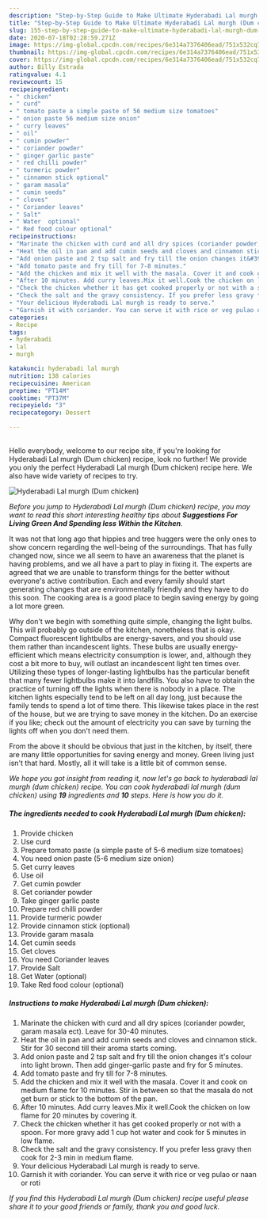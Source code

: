 ```yaml
---
description: "Step-by-Step Guide to Make Ultimate Hyderabadi Lal murgh (Dum chicken)"
title: "Step-by-Step Guide to Make Ultimate Hyderabadi Lal murgh (Dum chicken)"
slug: 155-step-by-step-guide-to-make-ultimate-hyderabadi-lal-murgh-dum-chicken
date: 2020-07-18T02:28:59.271Z
image: https://img-global.cpcdn.com/recipes/6e314a7376406ead/751x532cq70/hyderabadi-lal-murgh-dum-chicken-recipe-main-photo.jpg
thumbnail: https://img-global.cpcdn.com/recipes/6e314a7376406ead/751x532cq70/hyderabadi-lal-murgh-dum-chicken-recipe-main-photo.jpg
cover: https://img-global.cpcdn.com/recipes/6e314a7376406ead/751x532cq70/hyderabadi-lal-murgh-dum-chicken-recipe-main-photo.jpg
author: Billy Estrada
ratingvalue: 4.1
reviewcount: 15
recipeingredient:
- " chicken"
- " curd"
- " tomato paste a simple paste of 56 medium size tomatoes"
- " onion paste 56 medium size onion"
- " curry leaves"
- " oil"
- " cumin powder"
- " coriander powder"
- " ginger garlic paste"
- " red chilli powder"
- " turmeric powder"
- " cinnamon stick optional"
- " garam masala"
- " cumin seeds"
- " cloves"
- " Coriander leaves"
- " Salt"
- " Water  optional"
- " Red food colour optional"
recipeinstructions:
- "Marinate the chicken with curd and all dry spices (coriander powder, garam masala ect). Leave for 30-40 minutes."
- "Heat the oil in pan and add cumin seeds and cloves and cinnamon stick. Stir for 30 second till their aroma starts coming."
- "Add onion paste and 2 tsp salt and fry till the onion changes it&#39;s colour into light brown. Then add ginger-garlic paste and fry for 5 minutes."
- "Add tomato paste and fry till for 7-8 minutes."
- "Add the chicken and mix it well with the masala. Cover it and cook on medium flame for 10 minutes. Stir in between so that the masala do not get burn or stick to the bottom of the pan."
- "After 10 minutes. Add curry leaves.Mix it well.Cook the chicken on low flame for 20 minutes by covering it."
- "Check the chicken whether it has get cooked properly or not with a spoon. For more gravy add 1 cup hot water and cook for 5 minutes in low flame."
- "Check the salt and the gravy consistency. If you prefer less gravy then cook for 2-3 min in medium flame."
- "Your delicious Hyderabadi Lal murgh is ready to serve."
- "Garnish it with coriander. You can serve it with rice or veg pulao or naan or roti"
categories:
- Recipe
tags:
- hyderabadi
- lal
- murgh

katakunci: hyderabadi lal murgh 
nutrition: 138 calories
recipecuisine: American
preptime: "PT14M"
cooktime: "PT37M"
recipeyield: "3"
recipecategory: Dessert

---
```

<br>
Hello everybody, welcome to our recipe site, if you're looking for Hyderabadi Lal murgh (Dum chicken) recipe, look no further! We provide you only the perfect Hyderabadi Lal murgh (Dum chicken) recipe here. We also have wide variety of recipes to try.
<br>


![Hyderabadi Lal murgh (Dum chicken)](https://img-global.cpcdn.com/recipes/6e314a7376406ead/751x532cq70/hyderabadi-lal-murgh-dum-chicken-recipe-main-photo.jpg)

<i>Before you jump to Hyderabadi Lal murgh (Dum chicken) recipe, you may want to read this short interesting healthy tips about 
<strong>Suggestions For Living Green And Spending less Within the Kitchen</strong>.</i>
</br>

It was not that long ago that hippies and tree huggers were the only ones to show concern regarding the well-being of the surroundings. That has fully changed now, since we all seem to have an awareness that the planet is having problems, and we all have a part to play in fixing it. The experts are agreed that we are unable to transform things for the better without everyone's active contribution. Each and every family should start generating changes that are environmentally friendly and they have to do this soon. The cooking area is a good place to begin saving energy by going a lot more green.

Why don't we begin with something quite simple, changing the light bulbs. This will probably go outside of the kitchen, nonetheless that is okay. Compact fluorescent lightbulbs are energy-savers, and you should use them rather than incandescent lights. These bulbs are usually energy-efficient which means electricity consumption is lower, and, although they cost a bit more to buy, will outlast an incandescent light ten times over. Utilizing these types of longer-lasting lightbulbs has the particular benefit that many fewer lightbulbs make it into landfills. You also have to obtain the practice of turning off the lights when there is nobody in a place. The kitchen lights especially tend to be left on all day long, just because the family tends to spend a lot of time there. This likewise takes place in the rest of the house, but we are trying to save money in the kitchen. Do an exercise if you like; check out the amount of electricity you can save by turning the lights off when you don't need them.

From the above it should be obvious that just in the kitchen, by itself, there are many little opportunities for saving energy and money. Green living just isn't that hard. Mostly, all it will take is a little bit of common sense.


<i>We hope you got insight from reading it, now let's go back to hyderabadi lal murgh (dum chicken) recipe. You can cook hyderabadi lal murgh (dum chicken) using <strong>19</strong> ingredients and <strong>10</strong> steps. Here is how you do it.
</i>

##### The ingredients needed to cook Hyderabadi Lal murgh (Dum chicken):

1. Provide  chicken
1. Use  curd
1. Prepare  tomato paste (a simple paste of 5-6 medium size tomatoes)
1. You need  onion paste (5-6 medium size onion)
1. Get  curry leaves
1. Use  oil
1. Get  cumin powder
1. Get  coriander powder
1. Take  ginger garlic paste
1. Prepare  red chilli powder
1. Provide  turmeric powder
1. Provide  cinnamon stick (optional)
1. Provide  garam masala
1. Get  cumin seeds
1. Get  cloves
1. You need  Coriander leaves
1. Provide  Salt
1. Get  Water  (optional)
1. Take  Red food colour (optional)


##### Instructions to make Hyderabadi Lal murgh (Dum chicken):

1. Marinate the chicken with curd and all dry spices (coriander powder, garam masala ect). Leave for 30-40 minutes.
1. Heat the oil in pan and add cumin seeds and cloves and cinnamon stick. Stir for 30 second till their aroma starts coming.
1. Add onion paste and 2 tsp salt and fry till the onion changes it&#39;s colour into light brown. Then add ginger-garlic paste and fry for 5 minutes.
1. Add tomato paste and fry till for 7-8 minutes.
1. Add the chicken and mix it well with the masala. Cover it and cook on medium flame for 10 minutes. Stir in between so that the masala do not get burn or stick to the bottom of the pan.
1. After 10 minutes. Add curry leaves.Mix it well.Cook the chicken on low flame for 20 minutes by covering it.
1. Check the chicken whether it has get cooked properly or not with a spoon. For more gravy add 1 cup hot water and cook for 5 minutes in low flame.
1. Check the salt and the gravy consistency. If you prefer less gravy then cook for 2-3 min in medium flame.
1. Your delicious Hyderabadi Lal murgh is ready to serve.
1. Garnish it with coriander. You can serve it with rice or veg pulao or naan or roti


<i>If you find this Hyderabadi Lal murgh (Dum chicken) recipe useful please share it to your good friends or family, thank you and good luck.</i>
